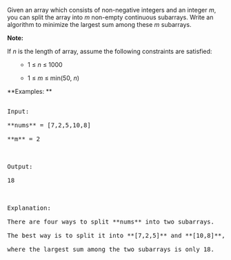 
Given an array which consists of non-negative integers and an integer *m*, you can split the array into *m* non-empty continuous subarrays. Write an algorithm to minimize the largest sum among these *m* subarrays.


**Note:**<br />
If *n* is the length of array, assume the following constraints are satisfied:
<ul>
- 1 &le; *n* &le; 1000
- 1 &le; *m* &le; min(50, *n*)
</ul>


**Examples: **
<pre>
Input:
**nums** = [7,2,5,10,8]
**m** = 2

Output:
18

Explanation:
There are four ways to split **nums** into two subarrays.
The best way is to split it into **[7,2,5]** and **[10,8]**,
where the largest sum among the two subarrays is only 18.
</pre>

